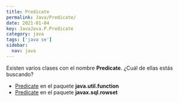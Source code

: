 ```yaml
---
title: Predicate
permalink: Java/Predicate/
date: 2021-01-04
key: JavaJava.P.Predicate
category: java
tags: ['java se']
sidebar: 
  nav: java
---
```


Existen varios clases con el nombre **Predicate**. ¿Cuál de ellas estás buscando?
<ul>
<li><a href="/Java/Predicate-java-util-function/">Predicate</a> en el paquete <strong>java.util.function</strong></li>
<li><a href="/Java/Predicate-javax-sql-rowset/">Predicate</a> en el paquete <strong>javax.sql.rowset</strong></li>
<ul>
